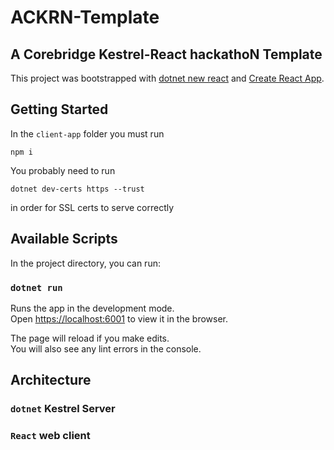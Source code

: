 # ACKRN-Template
## A Corebridge Kestrel-React hackathoN Template

This project was bootstrapped with [dotnet new react](https://docs.microsoft.com/en-us/dotnet/core/tools/dotnet-new) and [Create React App](https://github.com/facebook/create-react-app).

## Getting Started

In the `client-app` folder you must run

```
npm i
```

You probably need to run

```
dotnet dev-certs https --trust
```

in order for SSL certs to serve correctly

## Available Scripts

In the project directory, you can run:

### `dotnet run`

Runs the app in the development mode.\
Open [https://localhost:6001](https://localhost:6001) to view it in the browser.

The page will reload if you make edits.\
You will also see any lint errors in the console.

## Architecture

### `dotnet` Kestrel Server

### `React` web client


